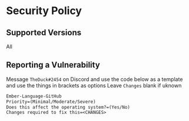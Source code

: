 # Security Policy

## Supported Versions

All

## Reporting a Vulnerability

Message `TheDuck#2454` on Discord and use the code below as a template and use the things in brackets as options
Leave `Changes` blank if uknown

```txt
Ember-Language-GitHub
Priority=(Minimal/Moderate/Severe)
Does this affect the operating system?=(Yes/No)
Changes required to fix this=<CHANGES>
```
